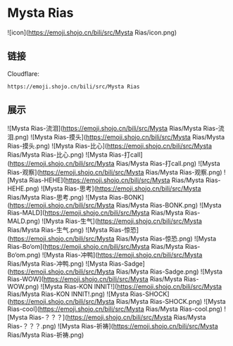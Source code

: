 # Mysta Rias
![icon](https://emoji.shojo.cn/bili/src/Mysta Rias/icon.png)
## 链接
Cloudflare:
```
https://emoji.shojo.cn/bili/src/Mysta Rias
```
## 展示
![Mysta Rias-流泪](https://emoji.shojo.cn/bili/src/Mysta Rias/Mysta Rias-流泪.png)
![Mysta Rias-摸头](https://emoji.shojo.cn/bili/src/Mysta Rias/Mysta Rias-摸头.png)
![Mysta Rias-比心](https://emoji.shojo.cn/bili/src/Mysta Rias/Mysta Rias-比心.png)
![Mysta Rias-打call](https://emoji.shojo.cn/bili/src/Mysta Rias/Mysta Rias-打call.png)
![Mysta Rias-观察](https://emoji.shojo.cn/bili/src/Mysta Rias/Mysta Rias-观察.png)
![Mysta Rias-HEHE](https://emoji.shojo.cn/bili/src/Mysta Rias/Mysta Rias-HEHE.png)
![Mysta Rias-思考](https://emoji.shojo.cn/bili/src/Mysta Rias/Mysta Rias-思考.png)
![Mysta Rias-BONK](https://emoji.shojo.cn/bili/src/Mysta Rias/Mysta Rias-BONK.png)
![Mysta Rias-MALD](https://emoji.shojo.cn/bili/src/Mysta Rias/Mysta Rias-MALD.png)
![Mysta Rias-生气](https://emoji.shojo.cn/bili/src/Mysta Rias/Mysta Rias-生气.png)
![Mysta Rias-惊恐](https://emoji.shojo.cn/bili/src/Mysta Rias/Mysta Rias-惊恐.png)
![Mysta Rias-Bo‘om](https://emoji.shojo.cn/bili/src/Mysta Rias/Mysta Rias-Bo‘om.png)
![Mysta Rias-冲鸭](https://emoji.shojo.cn/bili/src/Mysta Rias/Mysta Rias-冲鸭.png)
![Mysta Rias-Sadge](https://emoji.shojo.cn/bili/src/Mysta Rias/Mysta Rias-Sadge.png)
![Mysta Rias-WOW](https://emoji.shojo.cn/bili/src/Mysta Rias/Mysta Rias-WOW.png)
![Mysta Rias-KON INNIT!](https://emoji.shojo.cn/bili/src/Mysta Rias/Mysta Rias-KON INNIT!.png)
![Mysta Rias-SHOCK](https://emoji.shojo.cn/bili/src/Mysta Rias/Mysta Rias-SHOCK.png)
![Mysta Rias-cool](https://emoji.shojo.cn/bili/src/Mysta Rias/Mysta Rias-cool.png)
![Mysta Rias-？？？](https://emoji.shojo.cn/bili/src/Mysta Rias/Mysta Rias-？？？.png)
![Mysta Rias-祈祷](https://emoji.shojo.cn/bili/src/Mysta Rias/Mysta Rias-祈祷.png)
